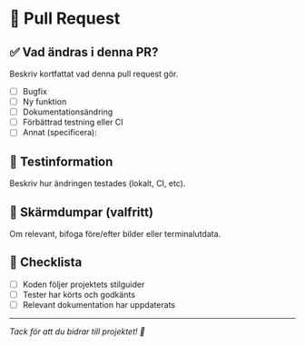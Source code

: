 # 📝 Pull Request

## ✅ Vad ändras i denna PR?

Beskriv kortfattat vad denna pull request gör.

- [ ] Bugfix
- [ ] Ny funktion
- [ ] Dokumentationsändring
- [ ] Förbättrad testning eller CI
- [ ] Annat (specificera):

## 🧪 Testinformation

Beskriv hur ändringen testades (lokalt, CI, etc).

## 📸 Skärmdumpar (valfritt)

Om relevant, bifoga före/efter bilder eller terminalutdata.

## 🧭 Checklista

- [ ] Koden följer projektets stilguider
- [ ] Tester har körts och godkänts
- [ ] Relevant dokumentation har uppdaterats

---

_Tack för att du bidrar till projektet! 💙_
